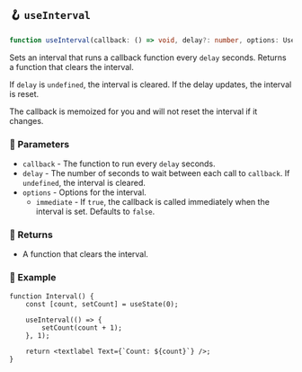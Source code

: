 ## 🪝 `useInterval`

```ts
function useInterval(callback: () => void, delay?: number, options: UseIntervalOptions): () => void;
```

Sets an interval that runs a callback function every `delay` seconds. Returns a function that clears the interval.

If `delay` is `undefined`, the interval is cleared. If the delay updates, the interval is reset.

The callback is memoized for you and will not reset the interval if it changes.

### 📕 Parameters

-   `callback` - The function to run every `delay` seconds.
-   `delay` - The number of seconds to wait between each call to `callback`. If `undefined`, the interval is cleared.
-   `options` - Options for the interval.
    -   `immediate` - If `true`, the callback is called immediately when the interval is set. Defaults to `false`.

### 📗 Returns

-   A function that clears the interval.

### 📘 Example

```tsx
function Interval() {
	const [count, setCount] = useState(0);

	useInterval(() => {
		setCount(count + 1);
	}, 1);

	return <textlabel Text={`Count: ${count}`} />;
}
```
